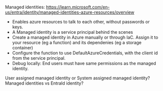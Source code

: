 Managed identities: https://learn.microsoft.com/en-us/entra/identity/managed-identities-azure-resources/overview
- Enables azure resources to talk to each other, without passwords or keys.
- A Managed identity is a service principal behind the scenes
- Create a managed identity in Azure manually or through IaC. Assign it to your resource (eg a function) and its dependenies (eg a storage container)
- Configure the function to use DefaultAzureCredentials, with the client id from the service principal.
- Debug locally: End users must have same permissions as the managed identity.

User assigned managed identity or System assigned managed identity?
Managed identities vs EntraId identity?
